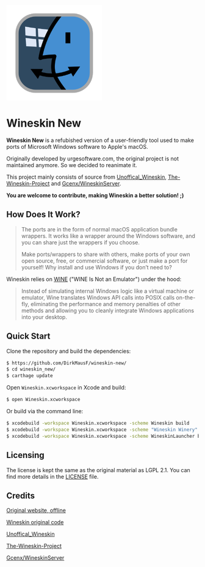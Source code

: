 <a href="https://github.com/DirkMausF/Wineskin-Modernized/"><img src="https://github.com/DirkMausF/Wineskin-Modernized/blob/master/wineskin.png" height="250" width="250" ></a>

# Wineskin New

**Wineskin New** is a refubished version of a user-friendly tool used to make ports of Microsoft Windows software to Apple's macOS.

Originally developed by urgesoftware.com, the original project is not maintained anymore. So we decided to reanimate it.

This project mainly consists of source from [Unoffical_Wineskin](https://github.com/vitor251093/wineskin/commits/Unoffical_Wineskin/), [The-Wineskin-Project](https://github.com/The-Wineskin-Project/wineskin-source/) and [Gcenx/WineskinServer](https://github.com/Gcenx/WineskinServer/).

**You are welcome to contribute, making Wineskin a better solution! ;)**


## How Does It Work?

> The ports are in the form of normal macOS application bundle wrappers.
> It works like a wrapper around the Windows software, and you can share just the wrappers if you choose.
> 
> Make ports/wrappers to share with others, make ports of your own open source, free, or commercial software, or just make a port for yourself!
> Why install and use Windows if you don’t need to?

Wineskin relies on [WINE](http://www.winehq.org/) ("WINE Is Not an Emulator") under the hood:

> Instead of simulating internal Windows logic like a virtual machine or emulator,
> Wine translates Windows API calls into POSIX calls on-the-fly,
> eliminating the performance and memory penalties of other methods
> and allowing you to cleanly integrate Windows applications into your desktop.

## Quick Start

Clone the repository and build the dependencies:

```bash
$ https://github.com/DirkMausF/wineskin-new/
$ cd wineskin_new/
$ carthage update
```

Open `Wineskin.xcworkspace` in Xcode and build:

```bash
$ open Wineskin.xcworkspace
```

Or build via the command line:

```bash
$ xcodebuild -workspace Wineskin.xcworkspace -scheme Wineskin build
$ xcodebuild -workspace Wineskin.xcworkspace -scheme "Wineskin Winery" build
$ xcodebuild -workspace Wineskin.xcworkspace -scheme WineskinLauncher build
```

## Licensing

The license is kept the same as the original material as LGPL 2.1.
You can find more details in the [LICENSE](LICENSE) file.

## Credits

[Original website, offline](http://wineskin.urgesoftware.com/)
 
[Wineskin original code](https://sourceforge.net/projects/wineskin/)

[Unoffical_Wineskin](https://github.com/vitor251093/wineskin/commits/Unoffical_Wineskin/)

[The-Wineskin-Project](https://github.com/The-Wineskin-Project/wineskin-source/)

[Gcenx/WineskinServer](https://github.com/Gcenx/WineskinServer/)

